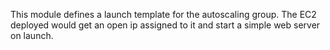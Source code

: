 This module defines a launch template for the autoscaling group.
The EC2 deployed would get an open ip assigned to it and start a simple web server on launch.